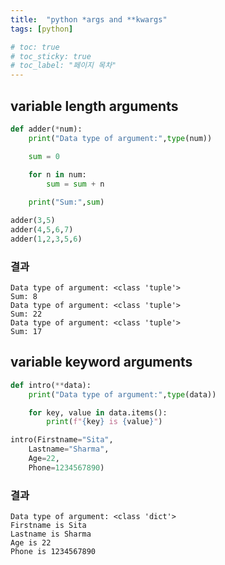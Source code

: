 ```yaml
---
title:  "python *args and **kwargs"
tags: [python]

# toc: true
# toc_sticky: true
# toc_label: "페이지 목차"
---
```


## variable length arguments

```python
def adder(*num):
    print("Data type of argument:",type(num))

    sum = 0
    
    for n in num:
        sum = sum + n

    print("Sum:",sum)

adder(3,5)
adder(4,5,6,7)
adder(1,2,3,5,6)
```

### 결과

```text
Data type of argument: <class 'tuple'>
Sum: 8
Data type of argument: <class 'tuple'>
Sum: 22
Data type of argument: <class 'tuple'>
Sum: 17
```

## variable keyword arguments

```python
def intro(**data):
    print("Data type of argument:",type(data))

    for key, value in data.items():
        print(f"{key} is {value}")

intro(Firstname="Sita", 
    Lastname="Sharma", 
    Age=22, 
    Phone=1234567890)
```

### 결과

```text
Data type of argument: <class 'dict'>
Firstname is Sita
Lastname is Sharma
Age is 22
Phone is 1234567890
```
